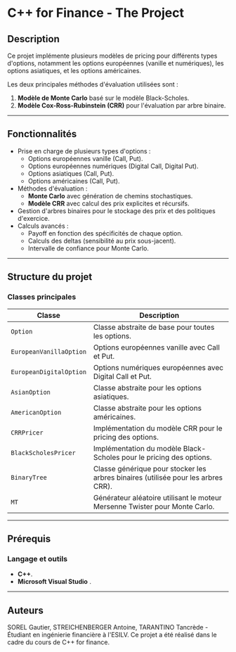 # C++ for Finance - The Project

## Description
Ce projet implémente plusieurs modèles de pricing pour différents types d'options, notamment les options européennes (vanille et numériques), les options asiatiques, et les options américaines.

Les deux principales méthodes d'évaluation utilisées sont :
1. **Modèle de Monte Carlo** basé sur le modèle Black-Scholes.
2. **Modèle Cox-Ross-Rubinstein (CRR)** pour l'évaluation par arbre binaire.

---

## Fonctionnalités
- Prise en charge de plusieurs types d'options :
  - Options européennes vanille (Call, Put).
  - Options européennes numériques (Digital Call, Digital Put).
  - Options asiatiques (Call, Put).
  - Options américaines (Call, Put).
- Méthodes d'évaluation :
  - **Monte Carlo** avec génération de chemins stochastiques.
  - **Modèle CRR** avec calcul des prix explicites et récursifs.
- Gestion d'arbres binaires pour le stockage des prix et des politiques d'exercice.
- Calculs avancés :
  - Payoff en fonction des spécificités de chaque option.
  - Calculs des deltas (sensibilité au prix sous-jacent).
  - Intervalle de confiance pour Monte Carlo.

---

## Structure du projet
### Classes principales
| Classe                      | Description                                                                                 |
|-----------------------------|---------------------------------------------------------------------------------------------|
| `Option`                    | Classe abstraite de base pour toutes les options.                                           |
| `EuropeanVanillaOption`     | Options européennes vanille avec Call et Put.                                               |
| `EuropeanDigitalOption`     | Options numériques européennes avec Digital Call et Put.                                    |
| `AsianOption`               | Classe abstraite pour les options asiatiques.                                               |
| `AmericanOption`            | Classe abstraite pour les options américaines.                                              |
| `CRRPricer`                 | Implémentation du modèle CRR pour le pricing des options.                                   |
| `BlackScholesPricer`        | Implémentation du modèle Black-Scholes pour le pricing des options.                         |
| `BinaryTree`                | Classe générique pour stocker les arbres binaires (utilisée pour les arbres CRR).           |
| `MT`                        | Générateur aléatoire utilisant le moteur Mersenne Twister pour Monte Carlo.                 |

---

## Prérequis
### Langage et outils
- **C++**.
- **Microsoft Visual Studio** .

---

## Auteurs
SOREL Gautier, STREICHENBERGER Antoine, TARANTINO Tancrède - Étudiant en ingénierie financière à l'ESILV.
Ce projet a été réalisé dans le cadre du cours de C++ for finance.
